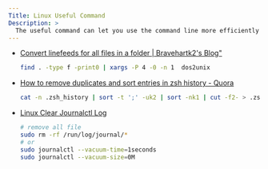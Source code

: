 ```yaml
---
Title: Linux Useful Command
Description: >
  The useful command can let you use the command line more efficiently
---
```


+ [Convert linefeeds for all files in a folder | Bravehartk2's Blog"](https://www.ask-sheldon.com/convert-linefeeds-for-all-files-in-a-folder-crlf-to-lf/#:~:text=To%20just%20convert%20the%20CRLF%E2%80%99s%20in%20a%20single,%7C%20xargs%20-P%204%20-0%20-n%201%20dos2unix)

  ``` bash
  find . -type f -print0 | xargs -P 4 -0 -n 1  dos2unix 
  ```

+ [How to remove duplicates and sort entries in zsh history - Quora](https://www.quora.com/How-do-I-remove-duplicates-and-sort-entries-in-zsh-history)

  ``` bash
  cat -n .zsh_history | sort -t ';' -uk2 | sort -nk1 | cut -f2- > .zsh_short_history
  ```

+ [Linux Clear Journalctl Log](https://unix.stackexchange.com/questions/139513/how-to-clear-journalctl)

  ``` bash
  # remove all file
  sudo rm -rf /run/log/journal/*
  # or
  sudo journalctl --vacuum-time=1seconds
  sudo journalctl --vacuum-size=0M
  ```
